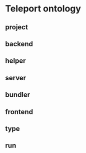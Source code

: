 # Teleport ontology

## project

## backend

## helper

## server

## bundler

## frontend

## type

## run
